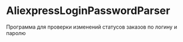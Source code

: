 # AliexpressLoginPasswordParser
Программа для проверки изменений статусов заказов по логину и паролю
